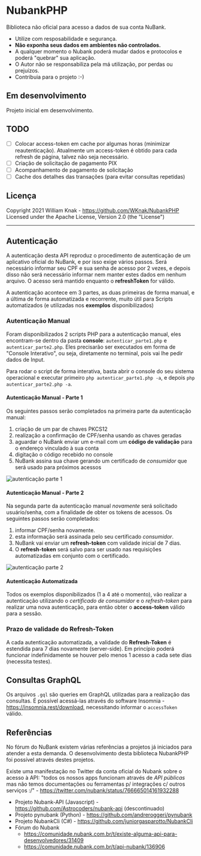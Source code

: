 # NubankPHP
Biblioteca não oficial para acesso a dados de sua conta NuBank.

* Utilize com resposabilidade e segurança. 
* **Não exponha seus dados em ambientes não controlados.**
* A qualquer momento o Nubank poderá mudar dados e protocolos e poderá "quebrar" sua aplicação.
* O Autor não se responsabiliza pela má utilização, por perdas ou prejuízos.
* Contribuia para o projeto :-)

## Em desenvolvimento

Projeto inicial em desenvolvimento.

## TODO
- [ ] Colocar access-token em cache por algumas horas (minimizar reautenticação). Atualmente um access-token
é obtido para cada refresh de página, talvez não seja necessário.
- [ ] Criação de solicitação de pagamento PIX
- [ ] Acompanhamento de pagamento de solicitação
- [ ] Cache dos detalhes das transações (para evitar consultas repetidas)

## Licença
Copyright 2021 William Knak - https://github.com/WKnak/NubankPHP
Licensed under the Apache License, Version 2.0 (the "License")

---
## Autenticação
A autenticação desta API reproduz o procedimento de autenticação de um aplicativo oficial do NuBank, e por isso exige vários passos. Será necessário informar seu CPF e sua senha de acesso por 2 vezes, e depois disso não será necessário informar nem manter estes dados em nenhum arquivo. O acesso será mantido enquanto o **refreshToken** for válido.

A autenticação acontece em 3 partes, as duas primeiras de forma manual, e a última de forma automatizada e recorrente, muito útil para Scripts automatizados (e utilizadas nos **exemplos** disponibilizados)

### Autenticação Manual
Foram disponibilizados 2 scripts PHP para a autenticação manual, eles encontram-se dentro da pasta **console**:
```autenticar_parte1.php``` e ```autenticar_parte2.php```. Eles precisarão ser executados em forma de "Console Interativo", ou seja, diretamente no terminal, pois vai lhe pedir dados de Input.

Para rodar o script de forma interativa, basta abrir o console do seu sistema operacional e executar primeiro ```php autenticar_parte1.php -a```, e depois  ```php autenticar_parte2.php -a```.

#### Autenticação Manual - Parte 1
Os seguintes passos serão completados na primeira parte da autenticação manual:
1. criação de um par de chaves PKCS12
1. realização a confirmação de CPF/senha usando as chaves geradas
1. aguardar o NuBank enviar um e-mail com um **código de validação** para o endereço vinculado à sua conta
1. digitação o código recebido no console
1. NuBank assina sua chave gerando um certificado de *consumidor* que será usado para próximos acessos

![autenticação parte 1](doc/autenticacao-parte1.png)

#### Autenticação Manual - Parte 2
Na segunda parte da autenticação manual *novamente* será solicitado usuário/senha, com a finalidade de obter os tokens de acessos. Os seguintes passos serão completados:
1. informar CPF/senha novamente.
2. esta informação será assinada pelo seu certificado *consumidor*.
3. NuBank vai enviar um **refresh-token** com validade inicial de 7 dias.
4. O **refresh-token** será salvo para ser usado nas requisições automatizadas em conjunto com o certificado.

![autenticação parte 2](doc/autenticacao-parte2.png)

#### Autenticação Automatizada
Todos os exemplos disponibilizados (1 a 4 até o momento), vão realizar a autenticação utilizando o *certificado de consumidor* e o *refresh-token* para realizar uma nova autenticação, para então obter o **access-token** válido para a sessão.

### Prazo de validade do Refresh-Token
A cada autenticação automatizada, a validade do **Refresh-Token** é estendida para 7 dias novamente (server-side). Em princípio poderá funcionar indefinidamente se houver pelo menos 1 acesso a cada sete dias (necessita testes).

## Consultas GraphQL
Os arquivos ```.gql``` são queries em GraphQL utilizadas para a realização das consultas. É possível acessá-las através do software Insomnia - https://insomnia.rest/download, necessitando informar o ```accessToken``` válido.

## Referências
No fórum do NuBank existem várias referências a projetos já iniciados para atender a esta demanda. O desenvolvimento desta biblioteca NubankPHP foi possível através destes projetos. 

Existe uma manifestação no Twitter da conta oficial do Nubank sobre o acesso à API: "todos os nossos apps funcionam através de *API públicas* mas não temos documentações ou ferramentas p/ integrações c/ outros serviços :/" - https://twitter.com/nubank/status/766665014161932288

* Projeto Nubank-API (Javascript) - https://github.com/Astrocoders/nubank-api (descontinuado)
* Projeto pynubank (Python) - https://github.com/andreroggeri/pynubank
* Projeto NubankCli (C#) - https://github.com/juniorgasparotto/NubankCli
* Fórum do Nubank 
    * https://comunidade.nubank.com.br/t/existe-alguma-api-para-desenvolvedores/31409
    * https://comunidade.nubank.com.br/t/api-nubank/136906
     
    

